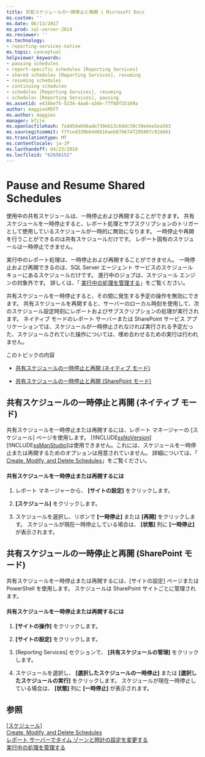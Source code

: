 ```yaml
---
title: 共有スケジュールの一時停止と再開 | Microsoft Docs
ms.custom: ''
ms.date: 06/13/2017
ms.prod: sql-server-2014
ms.reviewer: ''
ms.technology:
- reporting-services-native
ms.topic: conceptual
helpviewer_keywords:
- pausing schedules
- report-specific schedules [Reporting Services]
- shared schedules [Reporting Services], resuming
- resuming schedules
- continuing schedules
- schedules [Reporting Services], resuming
- schedules [Reporting Services], pausing
ms.assetid: e416be75-5234-4aa6-a3de-77f60f25169a
author: maggiesMSFT
ms.author: maggies
manager: kfile
ms.openlocfilehash: 7a4d54a696ade739eb13cb0dc50c39e4ee5ea503
ms.sourcegitcommit: f7fced330b64d6616aeb8766747295807c92dd41
ms.translationtype: MT
ms.contentlocale: ja-JP
ms.lasthandoff: 04/23/2019
ms.locfileid: "62656152"
---
```

# <a name="pause-and-resume-shared-schedules"></a>Pause and Resume Shared Schedules
  使用中の共有スケジュールは、一時停止および再開することができます。 共有スケジュールを一時停止すると、レポート処理とサブスクリプションのトリガーとして使用しているスケジュールが一時的に無効になります。 一時停止や再開を行うことができるのは共有スケジュールだけです。 レポート固有のスケジュールは一時停止できません。  
  
 実行中のレポート処理は、一時停止および再開することができません。 一時停止および再開できるのは、SQL Server エージェント サービスのスケジュール キューにあるスケジュールだけです。 進行中のジョブは、スケジュール エンジンの対象外です。 詳しくは、「 [実行中の処理を管理する](manage-a-running-process.md)」をご覧ください。  
  
 共有スケジュールを一時停止すると、その間に発生する予定の操作を無効にできます。 共有スケジュールを再開すると、サーバーのローカル時刻を使用して、次のスケジュール設定時刻にレポートおよびサブスクリプションの処理が実行されます。 ネイティブ モードのレポート サーバーまたは SharePoint サービス アプリケーションでは、スケジュールが一時停止されなければ実行される予定だった、スケジュールされていた操作については、埋め合わせるための実行は行われません。  
  
 このトピックの内容  
  
-   [共有スケジュールの一時停止と再開 (ネイティブ モード)](#bkmk_native)  
  
-   [共有スケジュールの一時停止と再開 (SharePoint モード)](#bkmk_sharepoint)  
  
##  <a name="bkmk_native"></a> 共有スケジュールの一時停止と再開 (ネイティブ モード)  
 共有スケジュールを一時停止または再開するには、レポート マネージャーの [スケジュール] ページを使用します。  [!INCLUDE[ssNoVersion](../../includes/ssnoversion-md.md)] [!INCLUDE[ssManStudio](../../includes/ssmanstudio-md.md)]は使用できません。これには、スケジュールを一時停止または再開するためのオプションは用意されていません。 詳細については、「 [Create, Modify, and Delete Schedules](create-modify-and-delete-schedules.md)」をご覧ください。  
  
#### <a name="to-pause-or-resume-a-shared-schedule"></a>共有スケジュールを一時停止または再開するには  
  
1.  レポート マネージャーから、 **[サイトの設定]** をクリックします。  
  
2.  **[スケジュール]** をクリックします。  
  
3.  スケジュールを選択し、リボンで **[一時停止]** または **[再開]** をクリックします。 スケジュールが現在一時停止している場合は、 **[状態]** 列に **[一時停止]** が表示されます。  
  
##  <a name="bkmk_sharepoint"></a> 共有スケジュールの一時停止と再開 (SharePoint モード)  
 共有スケジュールを一時停止または再開するには、[サイトの設定] ページまたは PowerShell を使用します。 スケジュールは SharePoint サイトごとに管理されます。  
  
#### <a name="to-pause-or-resume-a-shared-schedule"></a>共有スケジュールを一時停止または再開するには  
  
1.  **[サイトの操作]** をクリックします。  
  
2.  **[サイトの設定]** をクリックします。  
  
3.  [Reporting Services] セクションで、 **[共有スケジュールの管理]** をクリックします。  
  
4.  スケジュールを選択し、 **[選択したスケジュールの一時停止]** または **[選択したスケジュールの実行]** をクリックします。 スケジュールが現在一時停止している場合は、 **[状態]** 列に **[一時停止]** が表示されます。  
  
## <a name="see-also"></a>参照  
 [[スケジュール]](schedules.md)   
 [Create, Modify, and Delete Schedules](create-modify-and-delete-schedules.md)   
 [レポート サーバーでタイム ゾーンと時計の設定を変更する](change-time-zones-and-clock-settings-on-a-report-server.md)   
 [実行中の処理を管理する](manage-a-running-process.md)  
  
  
